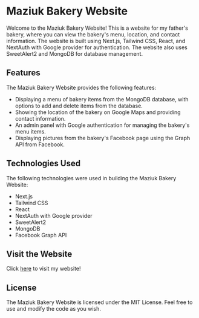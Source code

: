 # Maziuk Bakery Website

Welcome to the Maziuk Bakery Website! This is a website for my father's bakery, where you can view the bakery's menu, location, and contact information. The website is built using Next.js, Tailwind CSS, React, and NextAuth with Google provider for authentication. The website also uses SweetAlert2 and MongoDB for database management.

## Features

The Maziuk Bakery Website provides the following features:

- Displaying a menu of bakery items from the MongoDB database, with options to add and delete items from the database.
- Showing the location of the bakery on Google Maps and providing contact information.
- An admin panel with Google authentication for managing the bakery's menu items.
- Displaying pictures from the bakery's Facebook page using the Graph API from Facebook.

## Technologies Used

The following technologies were used in building the Maziuk Bakery Website:

- Next.js
- Tailwind CSS
- React
- NextAuth with Google provider
- SweetAlert2
- MongoDB
- Facebook Graph API

## Visit the Website

Click [here](https://maziuk.eu) to visit my website!

## License

The Maziuk Bakery Website is licensed under the MIT License. Feel free to use and modify the code as you wish.
